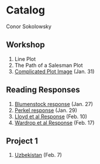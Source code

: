 # Catalog
Conor Sokolowsky

## Workshop

1. Line Plot
2. The Path of a Salesman Plot
3. [Complicated Plot Image](https://github.com/ConorSoko/Workshop/blob/master/ComplicatedPlot.png) (Jan. 31)

## Reading Responses

1. [Blumenstock response](https://conorsoko.github.io/Workshop/blumenstock) (Jan. 27)
2. [Perkel response](https://conorsoko.github.io/Workshop/perkel) (Jan. 29)
3. [Lloyd et al Response](https://conorsoko.github.io/Workshop/lloyd) (Feb. 10)
4. [Wardrop et al Response](https://conorsoko.github.io/Workshop/wardrop) (Feb. 17)

## Project 1

1. [Uzbekistan](https://conorsoko.github.io/Workshop/Project1) (Feb. 7)
